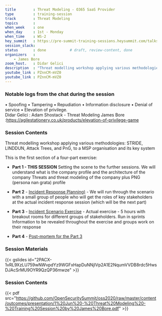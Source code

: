 ```yaml
---
title        : Threat Modeling - O365 SaaS Provider
type         : training-session
track        : Threat Modeling
topics       : 
when_week    : one
when_day     : 1st - Monday
when_time    : WS-2
hey_summit   : https://pre-summit-training-sessions.heysummit.com/talks/threat-modeling/
session_slack:
status       : done           # draft, review-content, done
organizers   :
    - James Bore
zoom_host.   : Didar Gelici    
description  : "Threat modelling workshop applying various methodologies: STRIDE, LINDDUN, Attack Trees, and PnG, to a MSP organisation and its key systems"
youtube_link : PZnnCM-mVZ0
youtube_link : PZnnCM-mVZ0 
---
```


### Notable logs from the chat during the session
• Spoofing • Tampering • Repudiation • Information disclosure • Denial of service • Elevation of privilege. \
Didar Gelici : Adam Shostack - Threat Modeling
James Bore :https://agilestationery.co.uk/products/elevation-of-privilege-game 

### Session Contents

Threat modelling workshop applying various methodologies: STRIDE, LINDDUN, Attack Trees, and PnG, to a MSP organisation and its key system

This is the first section of a four-part exercise:

- **Part 1 - THIS SESSION**  Setting the scene to the further sessions. We will understand what is the company profile and the architecture of the company Threats and threat modeling of the company plus PNG (persona nan grata) profile

- **Part 2** - [Incident Response Planning)](https://open-security-summit-2020.heysummit.com/talks/incident-response-planning) - We will run through the scenario with a small group of people who will get the roles of key stakeholders at the actual incident response session (which will be the next part)

- **Part 3** - [Incident Scenario Exercise](https://pre-summit-training-sessions.heysummit.com/talks/incident-scenario-exercise) - Actual exercise - 5 hours with breakout rooms for different groups of stakeholders. Run in sprints
Information to be revealed throughout the exercise and groups work on their response

- **Part 4** - [Post-mortem for the Part 3](https://open-security-summit-2020.heysummit.com/talks/post-mortem-of-the-incident-exercise/)



### Session Materials

{{< gslides id="2PACX-1vRL9XzLU759wNWvpdYz9WGFxHapDuNNjIVp2A1E2NqumVVDB8rdc5HwsDJAcSrMU9OYR9QzQP36mwze" >}}

### Session Contents

{{< pdf src="https://github.com/OpenSecuritySummit/oss2020/raw/master/content/outcomes/presentation/1%20Jun%20-%20Threat%20Modeling%20-%20Training%20Session%20by%20James%20Bore.pdf" >}}
